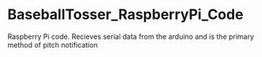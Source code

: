 # BaseballTosser_RaspberryPi_Code
Raspberry Pi code. Recieves serial data from the arduino and is the primary method of pitch notification
